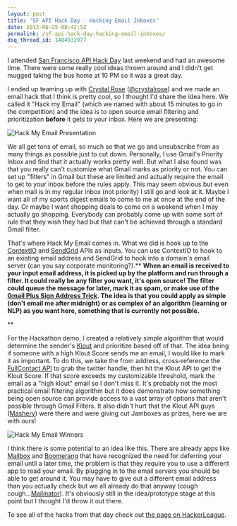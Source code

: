```yaml
---
layout: post
title: 'SF API Hack Day - Hacking Email Inboxes'
date: 2013-06-25 08:42:52
permalink: /sf-api-hack-day-hacking-email-inboxes/
dsq_thread_id: 1484932977
---
```


I attended [San Francisco API Hack Day](http://apihackday.com/ "API Hack Day") last weekend and had an awesome time. There were some really cool ideas thrown around and I didn't get mugged taking the bus home at 10 PM so it was a great day.

I ended up teaming up with [Crystal Rose](http://crystalrose.me "Crystal Rose") ([@crystalrose](http://twitter.com/crystalrose "@crystalrose")) and we made an email hack that I think is pretty cool, so I thought I'd share the idea here. We called it "Hack my Email" (which we named with about 15 minutes to go in the competition) and the idea is to open source email filtering and prioritization **before** it gets to your inbox. Here we are presenting:

![Hack My Email Presentation]({{site.url}}/img/hack_my_email.jpg "Hack My Email Presentation")

We all get tons of email, so much so that we go and unsubscribe from as many things as possible just to cut down. Personally, I use Gmail's Priority Inbox and find that it actually works pretty well. But what I also found was that you really can't customize what Gmail marks as priority or not. You can set up "filters" in Gmail but these are limited and actually require the email to get to your inbox before the rules apply. This may seem obvious but even when mail is in my regular inbox (not priority) I still go and look at it. Maybe I want all of my sports digest emails to come to me at once at the end of the day. Or maybe I want shopping deals to come on a weekend when I may actually go shopping. Everybody can probably come up with some sort of rule that they wish they had but that can't be achieved through a standard Gmail filter.

That's where Hack My Email comes in. What we did is hook up to the [ContextIO](http://context.io "ContextIO") and [SendGrid](http://sendgrid.com "SendGrid") APIs as inputs. You can use ContextIO to hook to an existing email address and SendGrid to hook into a domain's email server (can you say corporate monitoring?).** **When an email is received to your input email address, it is picked up by the platform and run through a filter. It could really be any filter you want, it's **open source**! The filter could queue the message for later, mark it as spam, or make use of the [Gmail Plus Sign Address Trick](http://lifehacker.com/144397/instant-disposable-gmail-addresses "GMail Plus Sign Address Trick"). The idea is that you could apply as simple (don't email me after midnight) or as complex of an algorithm (learning or NLP) as you want here, something that is currently not possible.**
  
** 

For the Hackathon demo, I created a relatively simple algorithm that would determine the sender's [Klout](http://klout.com "Klout") and prioritize based off of that. The idea being if someone with a high Klout Score sends me an email, I would like to mark it as important. To do this, we take the from address, cross-reference the [FullContact API](http://www.fullcontact.com/developer/ "FullContact API") to grab the twitter handle, then hit the Klout API to get the Klout Score. If that score exceeds my customizable threshold, mark the email as a "high klout" email so I don't miss it. It's probably not the most practical email filtering algorithm but it does demonstrate how something being open source can provide access to a vast array of options that aren't possible through Gmail Filters. It also didn't hurt that the Klout API guys ([Mashery](http://mashery.com "Mashery")) were there and were giving out Jamboxes as prizes, here we are with ours!

![Hack My Email Winners]({{site.url}}/img/mashery_jambox.jpg "Hack My Email Winners")

I think there is some potential to an idea like this. There are already apps like [Mailbox](http://mailboxapp.com "MailboxApp") and [Boomerang](http://www.boomeranggmail.com/ "Boomerang") that have recognized the need for deferring your email until a later time, the problem is that they require you to use a different app to read your email. By plugging in to the email servers you should be able to get around it. You may have to give out a different email address than you actually check but we all already do that anyway (cough cough...[Mailinator](http://mailinator.com "Mailinator")). It's obviously still in the idea/prototype stage at this point but I thought I'd throw it out there.

To see all of the hacks from that day check out [the page on HackerLeague](https://www.hackerleague.org/hackathons/api-hackday-sf-2013 "Hacker League SF API Hack Day").
